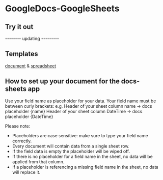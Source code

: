 # GoogleDocs-GoogleSheets

## Try it out

-------- updating ---------

## Templates

[document](https://docs.google.com/document/d/1Q1P4lYsJVaTaHkWxW78QaGuYwF8mZKn-U3RH9e8pJUk/copy) & [spreadsheet](https://docs.google.com/spreadsheets/d/1d7OtTz1nDKzn2WjvPkpz9252NkQUBjRWwQExDehBWcA/copy)

## How to set up your document for the docs-sheets app

Use your field name as placeholder for your data.
Your field name must be between curly brackets: e.g.
Header of your sheet column name → docs placeholder {name}
Header of your sheet column DateTime → docs placeholder {DateTime}

Please note:

- Placeholders are case sensitive: make sure to type your field name correctly.
- Every document will contain data from a single sheet row.
- If the field data is empty the placeholder will be wiped off.
- If there is no placeholder for a field name in the sheet, no data will be applied from that column.
- If a placeholder is referencing a missing field name in the sheet, no data will replace it.
